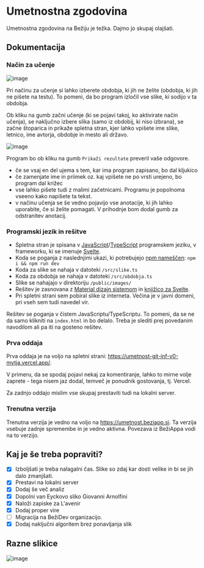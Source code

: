# Umetnostna zgodovina
Umetnostna zgodovina na Bežiju je težka. Dajmo jo skupaj olajšati.

## Dokumentacija

### Način za učenje
![image](https://user-images.githubusercontent.com/52399966/232222982-7c31171d-1c51-4883-8dbe-cc26ed4d452f.png)

Pri načinu za učenje si lahko izberete obdobja, ki jih ne želite (obdobja, ki jih ne pišete na testu). To pomeni, da bo program izločil vse slike, ki sodijo v ta obdobja.

Ob kliku na gumb začni učenje (ki se pojavi takoj, ko aktivirate način učenja), se naključno izbere slika (samo iz obdobij, ki niso izbrana), se začne štoparica in prikaže spletna stran, kjer lahko vpišete ime slike, letnico, ime avtorja, obdobje in mesto ali državo.

![image](https://user-images.githubusercontent.com/52399966/232223046-1ee2a6e8-9ca0-4ede-9814-97ac147eafa4.png)

Program bo ob kliku na gumb `Prikaži rezultate` preveril vaše odgovore.
- če se vsaj en del ujema s tem, kar ima program zapisano, bo dal kljukico
- če zamenjate ime in priimek oz. kaj vpišete ne po vrsti urejeno, bo program dal križec
- vse lahko pišete tudi z malimi začetnicami. Programu je popolnoma vseeno kako napišete ta tekst.
- v načinu učenja se še vedno pojavijo vse anotacije, ki jih lahko uporabite, če si želite pomagati. V prihodnje bom dodal gumb za odstranitev anotacij.

### Programski jezik in rešitve
- Spletna stran je spisana v [JavaScript](https://js.org/)/[TypeScript](https://www.typescriptlang.org/) programskem jeziku, v frameworku, ki se imenuje [Svelte](https://svelte.dev/).
- Koda se poganja z naslednjimi ukazi, ki potrebujejo [npm nameščen](https://www.npmjs.com/): `npm i && npm run dev`
- Koda za slike se nahaja v datoteki `/src/slike.ts`
- Koda za obdobja se nahaja v datoteki `/src/obdobja.ts`
- Slike se nahajajo v direktoriju `/public/images/`
- Rešitev je zasnovana z [Material dizajn sistemom](https://m1.material.io/#) in [knjižico za Svelte](http://sveltematerialui.com/).
- Pri spletni strani sem pobiral slike iz interneta. Večina je v javni domeni, pri vseh sem tudi navedel vir.

Rešitev se poganja v čistem JavaScriptu/TypeScriptu. To pomeni, da se ne da samo klikniti na `index.html` in bo delalo. Treba je slediti prej povedanim navodilom ali pa iti na gosteno rešitev.

### Prva oddaja
Prva oddaja je na voljo na spletni strani: https://umetnost-git-inf-v0-mytja.vercel.app/.

V primeru, da se spodaj pojavi nekaj za komentiranje, lahko to mirne volje zaprete - tega nisem jaz dodal, temveč je ponudnik gostovanja, tj. Vercel.

Za zadnjo oddajo mislim vse skupaj prestaviti tudi na lokalni server.

### Trenutna verzija
Trenutna verzija je vedno na voljo na https://umetnost.beziapp.si.
Ta verzija vsebuje zadnje spremembe in je vedno aktivna. Povezava iz BežiAppa vodi na to verzijo.

## Kaj je še treba popraviti?
- [x] Izboljšati je treba nalagalni čas. Slike so zdaj kar dosti velike in bi se jih dalo zmanjšati.
- [x] Prestavi na lokalni server
- [x] Dodaj še več analiz
- [x] Dopolni van Eyckovo sliko Giovanni Arnolfini
- [x] Naloži zapiske za L'avenir
- [x] Dodaj proper vire
- [ ] Migracija na BežiDev organizacijo.
- [x] Dodaj naključni algoritem brez ponavljanja slik

## Razne slikice
![image](https://user-images.githubusercontent.com/52399966/232222942-f7cb07bc-1ae4-4ed1-a061-aa35b13b406e.png)

